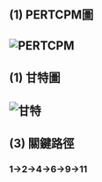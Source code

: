 ## (1) PERTCPM圖
![PERTCPM](PERTCPM圖.png "PERT/CPM圖")
---
## (1) 甘特圖
![甘特](個人甘特圖.png "甘特圖")
---
## (3) 關鍵路徑
### 1→2→4→6→9→11


